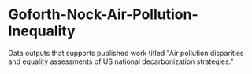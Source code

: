 # Goforth-Nock-Air-Pollution-Inequality

Data outputs that supports published work titled "Air pollution disparities and equality assessments of US national decarbonization strategies."
